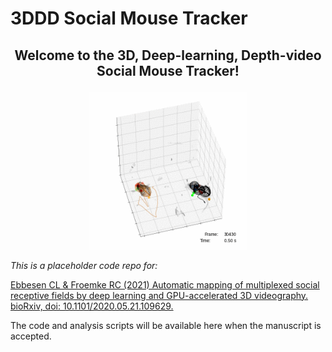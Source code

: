 # 3DDD Social Mouse Tracker

## <p align="center"> Welcome to the <b>3D</b>, <b>D</b>eep-learning, <b>D</b>epth-video <b>Social Mouse Tracker</b>! </p>

<p align="center">
<img src="read_me_figs/example_3D_tracking.gif" width = 50%>
</p>

<i>This is a placeholder code repo for: </i>

<a href="https://doi.org/10.1101/2020.05.21.109629">Ebbesen CL & Froemke RC (2021) Automatic mapping of multiplexed social receptive fields by deep learning and GPU-accelerated 3D videography. bioRxiv, doi: 10.1101/2020.05.21.109629.</a>

The code and analysis scripts will be available here when the manuscript is accepted.

